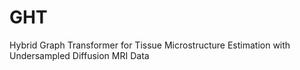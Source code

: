 # GHT
Hybrid Graph Transformer for Tissue Microstructure Estimation with Undersampled Diffusion MRI Data
